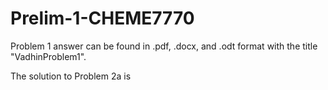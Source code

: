 # Prelim-1-CHEME7770

Problem 1 answer can be found in .pdf, .docx, and .odt format with the title "VadhinProblem1".

The solution to Problem 2a is 
